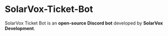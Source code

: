 # SolarVox-Ticket-Bot
SolarVox Ticket Bot  is an **open-source Discord bot** developed by **SolarVox Development**.  
